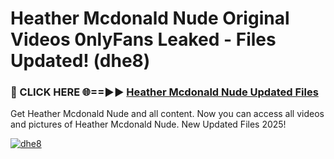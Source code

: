 # Heather Mcdonald Nude Original Videos 0nlyFans Leaked - Files Updated! (dhe8)

<h3>🔴 CLICK HERE 🌐==►► <a href="https://tinyurl.com/4mcuefdz" rel="nofollow">Heather Mcdonald Nude Updated Files</a></h3>

Get Heather Mcdonald Nude and all content. Now you can access all videos and pictures of Heather Mcdonald Nude. New Updated Files 2025!

[![dhe8](https://i.imgur.com/StAQSOY.gif)](https://tinyurl.com/4mcuefdz)
